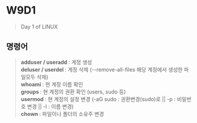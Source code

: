 # W9D1
> Day 1 of LINUX

## 명령어
> <b> adduser / useradd </b> : 계정 생성 <br>
> <b> deluser / userdel </b> : 계정 삭제 (--remove-all-files 해당 계정에서 생성한 파일모두 삭제) <br>
> <b> whoami </b> : 현 계정 이름 확인 <br>
> <b> groups </b> : 현 계정의 권환 확인 (users, sudo 등) <br>
> <b> usermod </b> : 현 계정의 설정 변경 (-aG sudo : 권환변경(sudo)로 || -p : 비밀번호 변경 || -l : 이름 변경)<br>
> <b> chown </b> : 파일이나 폴더의 소유주 변경 <br>
